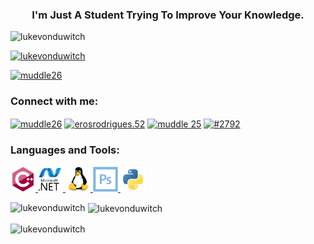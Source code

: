 <h3 align="center">I'm Just A Student Trying To Improve Your Knowledge.</h3>

<p align="left"> <img src="https://komarev.com/ghpvc/?username=lukevonduwitch&label=Profile%20views&color=0e75b6&style=flat" alt="lukevonduwitch" /> </p>

<p align="left"> <a href="https://github.com/ryo-ma/github-profile-trophy"><img src="https://github-profile-trophy.vercel.app/?username=lukevonduwitch" alt="lukevonduwitch" /></a> </p>

<p align="left"> <a href="https://twitter.com/muddle26" target="blank"><img src="https://img.shields.io/twitter/follow/muddle26?logo=twitter&style=for-the-badge" alt="muddle26" /></a> </p>

<h3 align="left">Connect with me:</h3>
<p align="left">
<a href="https://twitter.com/muddle26" target="blank"><img align="center" src="https://raw.githubusercontent.com/rahuldkjain/github-profile-readme-generator/master/src/images/icons/Social/twitter.svg" alt="muddle26" height="30" width="40" /></a>
<a href="https://instagram.com/erosrodrigues.52" target="blank"><img align="center" src="https://raw.githubusercontent.com/rahuldkjain/github-profile-readme-generator/master/src/images/icons/Social/instagram.svg" alt="erosrodrigues.52" height="30" width="40" /></a>
<a href="https://www.youtube.com/c/muddle 25" target="blank"><img align="center" src="https://raw.githubusercontent.com/rahuldkjain/github-profile-readme-generator/master/src/images/icons/Social/youtube.svg" alt="muddle 25" height="30" width="40" /></a>
<a href="https://discord.gg/#2792" target="blank"><img align="center" src="https://raw.githubusercontent.com/rahuldkjain/github-profile-readme-generator/master/src/images/icons/Social/discord.svg" alt="#2792" height="30" width="40" /></a>
</p>

<h3 align="left">Languages and Tools:</h3>
<p align="left"> <a href="https://www.w3schools.com/cpp/" target="_blank"> <img src="https://raw.githubusercontent.com/devicons/devicon/master/icons/cplusplus/cplusplus-original.svg" alt="cplusplus" width="40" height="40"/> </a> <a href="https://dotnet.microsoft.com/" target="_blank"> <img src="https://raw.githubusercontent.com/devicons/devicon/master/icons/dot-net/dot-net-original-wordmark.svg" alt="dotnet" width="40" height="40"/> </a> <a href="https://www.linux.org/" target="_blank"> <img src="https://raw.githubusercontent.com/devicons/devicon/master/icons/linux/linux-original.svg" alt="linux" width="40" height="40"/> </a> <a href="https://www.photoshop.com/en" target="_blank"> <img src="https://raw.githubusercontent.com/devicons/devicon/master/icons/photoshop/photoshop-line.svg" alt="photoshop" width="40" height="40"/> </a> <a href="https://www.python.org" target="_blank"> <img src="https://raw.githubusercontent.com/devicons/devicon/master/icons/python/python-original.svg" alt="python" width="40" height="40"/> </a> </p>

<p><img align="left" src="https://github-readme-stats.vercel.app/api/top-langs?username=lukevonduwitch&show_icons=true&locale=en&layout=compact" alt="lukevonduwitch" /></p>

<p>&nbsp;<img align="center" src="https://github-readme-stats.vercel.app/api?username=lukevonduwitch&show_icons=true&locale=en" alt="lukevonduwitch" /></p>

<p><img align="center" src="https://github-readme-streak-stats.herokuapp.com/?user=lukevonduwitch&" alt="lukevonduwitch" /></p>

